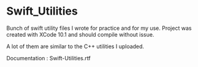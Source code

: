 # Swift_Utilities

Bunch of swift utility files I wrote for practice and for my use.
Project was created with XCode 10.1 and should compile without issue.

A lot of them are similar to the C++ utilities I uploaded.

Documentation : Swift-Utilities.rtf
